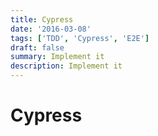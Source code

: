 ```yaml
---
title: Cypress
date: '2016-03-08'
tags: ['TDD', 'Cypress', 'E2E']
draft: false
summary: Implement it
description: Implement it
---
```

# Cypress



